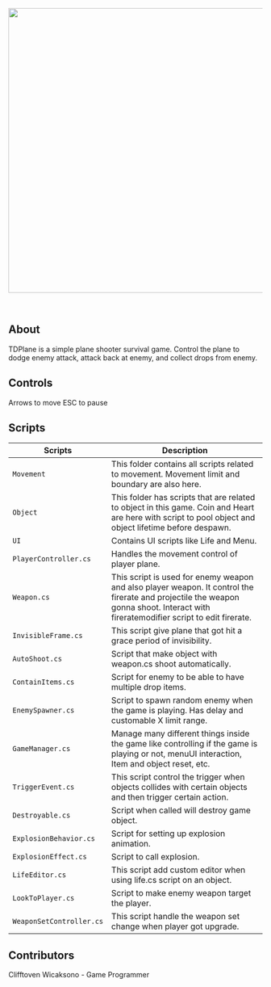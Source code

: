 <p align="center"><img img width="900" height="564" src="" xalign="mid"></p>

<br>

## About
TDPlane is a simple plane shooter survival game. Control the plane to dodge enemy attack, attack back at enemy, and collect drops from enemy.

## Controls

Arrows to move
ESC to pause

##  Scripts

|  Scripts | Description |
| --- | --- |
| `Movement` | This folder contains all scripts related to movement. Movement limit and boundary are also here.|
| `Object` | This folder has scripts that are related to object in this game. Coin and Heart are here with script to pool object and object lifetime before despawn.|
| `UI`| Contains UI scripts like Life and Menu.|
| `PlayerController.cs` | Handles the movement control of player plane.|
| `Weapon.cs`| This script is used for enemy weapon and also player weapon. It control the firerate and projectile the weapon gonna shoot. Interact with fireratemodifier script to edit firerate.|
|`InvisibleFrame.cs`| This script give plane that got hit a grace period of invisibility.| 
|`AutoShoot.cs`| Script that make object with weapon.cs shoot automatically.|
|`ContainItems.cs`| Script for enemy to be able to have multiple drop items.|
| `EnemySpawner.cs`| Script to spawn random enemy when the game is playing. Has delay and customable X limit range.|
| `GameManager.cs`| Manage many different things inside the game like controlling if the game is playing or not, menuUI interaction, Item and object reset, etc.|
| `TriggerEvent.cs`| This script control the trigger when objects collides with certain objects and then trigger certain action.|
| `Destroyable.cs`| Script when called will destroy game object.|
| `ExplosionBehavior.cs`| Script for setting up explosion animation.|
| `ExplosionEffect.cs`| Script to call explosion.|
| `LifeEditor.cs`| This script add custom editor when using life.cs script on an object.|
| `LookToPlayer.cs`| Script to make enemy weapon target the player.|
| `WeaponSetController.cs`| This script handle the weapon set change when player got upgrade.|



## Contributors
Clifftoven Wicaksono - Game Programmer



